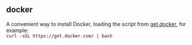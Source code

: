 ## docker
A convenient way to install Docker, loading the script from [get.docker](https://get.docker.com/), for example: <br/>
`curl -sSL https://get.docker.com/ | bash`
